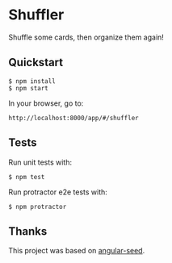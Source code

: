 # Shuffler

Shuffle some cards, then organize them again!

## Quickstart

    $ npm install
    $ npm start

In your browser, go to:

    http://localhost:8000/app/#/shuffler

## Tests

Run unit tests with:

    $ npm test

Run protractor e2e tests with:

    $ npm protractor

## Thanks

This project was based on [angular-seed](https://github.com/angular/angular-seed).
